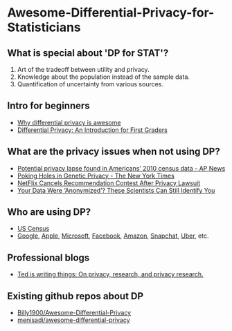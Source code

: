 # Awesome-Differential-Privacy-for-Statisticians

## What is special about 'DP for STAT'?
1. Art of the tradeoff between utility and privacy. 
2. Knowledge about the population instead of the sample data. 
3. Quantification of uncertainty from various sources. 

## Intro for beginners
- [Why differential privacy is awesome](https://desfontain.es/privacy/differential-privacy-awesomeness.html)
- [Differential Privacy: An Introduction for First Graders](https://www.dataversity.net/differential-privacy-an-introduction-for-first-graders/#)

## What are the privacy issues when not using DP?
- [Potential privacy lapse found in Americans’ 2010 census data - AP News](https://apnews.com/article/aba8e57c145047b5bab11b62baaa7f7a)
- [Poking Holes in Genetic Privacy - The New York Times](https://www.nytimes.com/2013/06/18/science/poking-holes-in-the-privacy-of-dna.html)
- [NetFlix Cancels Recommendation Contest After Privacy Lawsuit](https://www.wired.com/2010/03/netflix-cancels-contest/)
- [Your Data Were ‘Anonymized’? These Scientists Can Still Identify You](https://www.nytimes.com/2019/07/23/health/data-privacy-protection.html)

## Who are using DP?
- [US Census](https://www.nytimes.com/2018/12/05/upshot/to-reduce-privacy-risks-the-census-plans-to-report-less-accurate-data.html)
- [Google](https://static.googleusercontent.com/media/research.google.com/de//pubs/archive/42852.pdf), [Apple](https://docs-assets.developer.apple.com/ml-research/papers/learning-with-privacy-at-scale.pdf), [Microsoft](https://blogs.microsoft.com/ai-for-business/differential-privacy/), [Facebook](https://research.facebook.com/blog/2020/06/protecting-privacy-in-facebook-mobility-data-during-the-covid-19-response/), [Amazon](https://github.com/awslabs/sagemaker-privacy-for-nlp), [Snapchat](https://eng.snap.com/device-distributed-machine-learning), [Uber](https://www.wired.com/story/uber-privacy-elastic-sensitivity/), etc.

## Professional blogs
- [Ted is writing things: On privacy, research, and privacy research.](https://desfontain.es/privacy/friendly-intro-to-differential-privacy.html)

## Existing github repos about DP
- [Billy1900/Awesome-Differential-Privacy](https://github.com/Billy1900/Awesome-Differential-Privacy)
- [menisadi/awesome-differential-privacy](https://github.com/menisadi/awesome-differential-privacy)
